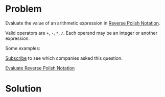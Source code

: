 
# Problem

Evaluate the value of an arithmetic expression in [Reverse Polish
Notation](http://en.wikipedia.org/wiki/Reverse_Polish_notation).

Valid operators are `+`, `-`, `*`, `/`. Each operand may be an integer or
another expression.

Some examples:

[Subscribe](/subscribe/) to see which companies asked this question.



[Evaluate Reverse Polish Notation](https://leetcode.com/problems/evaluate-reverse-polish-notation)

# Solution



